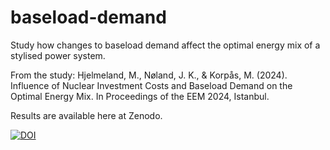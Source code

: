 # baseload-demand
Study how changes to baseload demand affect the optimal energy mix of a stylised power system.

From the study: Hjelmeland, M., Nøland, J. K., & Korpås, M. (2024). Influence of Nuclear Investment Costs and Baseload Demand on the Optimal Energy Mix. In Proceedings of the EEM 2024, Istanbul.


Results are available here at Zenodo.

[![DOI](https://zenodo.org/badge/DOI/10.5281/zenodo.11147046.svg)](https://doi.org/10.5281/zenodo.11147046)